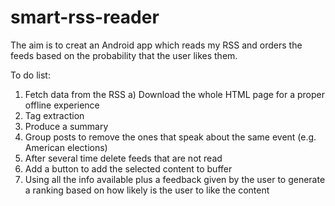 # smart-rss-reader
The aim is to creat an Android app which reads my RSS and orders the feeds based on the probability that the user likes them.

To do list:
1) Fetch data from the RSS
	a) Download the whole HTML page for a proper offline experience
2) Tag extraction
3) Produce a summary
4) Group posts to remove the ones that speak about the same event (e.g. American elections)
5) After several time delete feeds that are not read
6) Add a button to add the selected content to buffer
7) Using all the info available plus a feedback given by the user to generate a ranking based on how likely is the user to like the content
